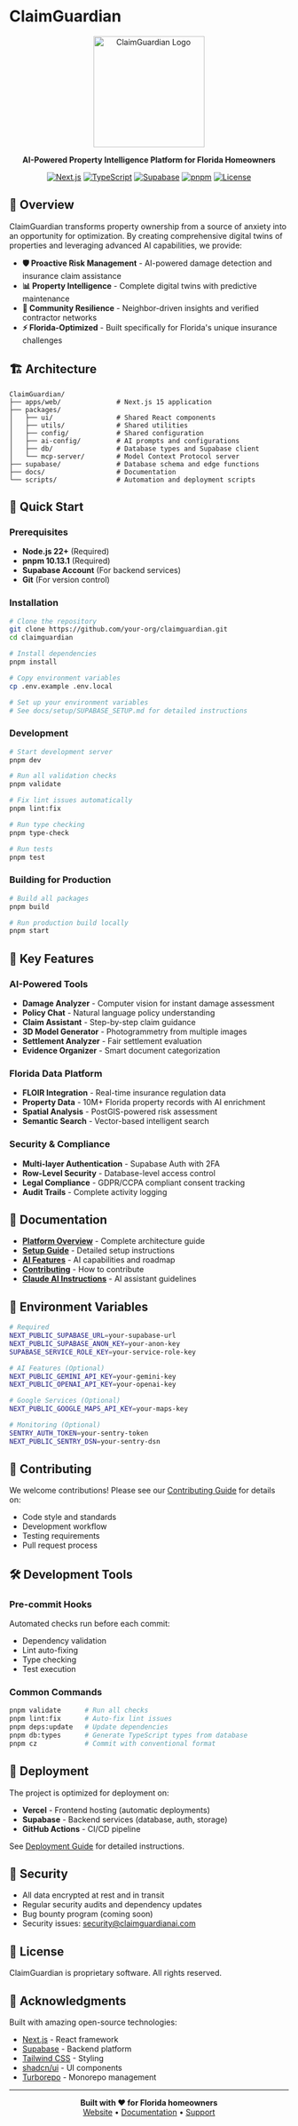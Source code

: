 # ClaimGuardian

<div align="center">
  <img src="https://claimguardianai.com/logo.png" alt="ClaimGuardian Logo" width="200"/>
  
  **AI-Powered Property Intelligence Platform for Florida Homeowners**
  
  [![Next.js](https://img.shields.io/badge/Next.js-15.3.5-black)](https://nextjs.org/)
  [![TypeScript](https://img.shields.io/badge/TypeScript-5.8.3-blue)](https://www.typescriptlang.org/)
  [![Supabase](https://img.shields.io/badge/Supabase-Latest-green)](https://supabase.com/)
  [![pnpm](https://img.shields.io/badge/pnpm-10.13.1-orange)](https://pnpm.io/)
  [![License](https://img.shields.io/badge/License-Proprietary-red)](./LICENSE)
</div>

## 🚀 Overview

ClaimGuardian transforms property ownership from a source of anxiety into an opportunity for optimization. By creating comprehensive digital twins of properties and leveraging advanced AI capabilities, we provide:

- **🛡️ Proactive Risk Management** - AI-powered damage detection and insurance claim assistance
- **📊 Property Intelligence** - Complete digital twins with predictive maintenance
- **🤝 Community Resilience** - Neighbor-driven insights and verified contractor networks
- **⚡ Florida-Optimized** - Built specifically for Florida's unique insurance challenges

## 🏗️ Architecture

```
ClaimGuardian/
├── apps/web/              # Next.js 15 application
├── packages/
│   ├── ui/                # Shared React components
│   ├── utils/             # Shared utilities
│   ├── config/            # Shared configuration
│   ├── ai-config/         # AI prompts and configurations
│   ├── db/                # Database types and Supabase client
│   └── mcp-server/        # Model Context Protocol server
├── supabase/              # Database schema and edge functions
├── docs/                  # Documentation
└── scripts/               # Automation and deployment scripts
```

## 🚦 Quick Start

### Prerequisites

- **Node.js 22+** (Required)
- **pnpm 10.13.1** (Required)
- **Supabase Account** (For backend services)
- **Git** (For version control)

### Installation

```bash
# Clone the repository
git clone https://github.com/your-org/claimguardian.git
cd claimguardian

# Install dependencies
pnpm install

# Copy environment variables
cp .env.example .env.local

# Set up your environment variables
# See docs/setup/SUPABASE_SETUP.md for detailed instructions
```

### Development

```bash
# Start development server
pnpm dev

# Run all validation checks
pnpm validate

# Fix lint issues automatically
pnpm lint:fix

# Run type checking
pnpm type-check

# Run tests
pnpm test
```

### Building for Production

```bash
# Build all packages
pnpm build

# Run production build locally
pnpm start
```

## 🧩 Key Features

### AI-Powered Tools
- **Damage Analyzer** - Computer vision for instant damage assessment
- **Policy Chat** - Natural language policy understanding
- **Claim Assistant** - Step-by-step claim guidance
- **3D Model Generator** - Photogrammetry from multiple images
- **Settlement Analyzer** - Fair settlement evaluation
- **Evidence Organizer** - Smart document categorization

### Florida Data Platform
- **FLOIR Integration** - Real-time insurance regulation data
- **Property Data** - 10M+ Florida property records with AI enrichment
- **Spatial Analysis** - PostGIS-powered risk assessment
- **Semantic Search** - Vector-based intelligent search

### Security & Compliance
- **Multi-layer Authentication** - Supabase Auth with 2FA
- **Row-Level Security** - Database-level access control
- **Legal Compliance** - GDPR/CCPA compliant consent tracking
- **Audit Trails** - Complete activity logging

## 📖 Documentation

- **[Platform Overview](./docs/PLATFORM_OVERVIEW.md)** - Complete architecture guide
- **[Setup Guide](./docs/setup/SUPABASE_SETUP.md)** - Detailed setup instructions
- **[AI Features](./docs/AI_FEATURES_ROADMAP.md)** - AI capabilities and roadmap
- **[Contributing](./CONTRIBUTING.md)** - How to contribute
- **[Claude AI Instructions](./CLAUDE.md)** - AI assistant guidelines

## 🔧 Environment Variables

```bash
# Required
NEXT_PUBLIC_SUPABASE_URL=your-supabase-url
NEXT_PUBLIC_SUPABASE_ANON_KEY=your-anon-key
SUPABASE_SERVICE_ROLE_KEY=your-service-role-key

# AI Features (Optional)
NEXT_PUBLIC_GEMINI_API_KEY=your-gemini-key
NEXT_PUBLIC_OPENAI_API_KEY=your-openai-key

# Google Services (Optional)
NEXT_PUBLIC_GOOGLE_MAPS_API_KEY=your-maps-key

# Monitoring (Optional)
SENTRY_AUTH_TOKEN=your-sentry-token
NEXT_PUBLIC_SENTRY_DSN=your-sentry-dsn
```

## 🤝 Contributing

We welcome contributions! Please see our [Contributing Guide](./CONTRIBUTING.md) for details on:
- Code style and standards
- Development workflow
- Testing requirements
- Pull request process

## 🛠️ Development Tools

### Pre-commit Hooks
Automated checks run before each commit:
- Dependency validation
- Lint auto-fixing
- Type checking
- Test execution

### Common Commands
```bash
pnpm validate      # Run all checks
pnpm lint:fix      # Auto-fix lint issues
pnpm deps:update   # Update dependencies
pnpm db:types      # Generate TypeScript types from database
pnpm cz            # Commit with conventional format
```

## 📱 Deployment

The project is optimized for deployment on:
- **Vercel** - Frontend hosting (automatic deployments)
- **Supabase** - Backend services (database, auth, storage)
- **GitHub Actions** - CI/CD pipeline

See [Deployment Guide](./docs/deployment/README.md) for detailed instructions.

## 🔐 Security

- All data encrypted at rest and in transit
- Regular security audits and dependency updates
- Bug bounty program (coming soon)
- Security issues: security@claimguardianai.com

## 📄 License

ClaimGuardian is proprietary software. All rights reserved.

## 🙏 Acknowledgments

Built with amazing open-source technologies:
- [Next.js](https://nextjs.org/) - React framework
- [Supabase](https://supabase.com/) - Backend platform
- [Tailwind CSS](https://tailwindcss.com/) - Styling
- [shadcn/ui](https://ui.shadcn.com/) - UI components
- [Turborepo](https://turbo.build/) - Monorepo management

---

<div align="center">
  <strong>Built with ❤️ for Florida homeowners</strong>
  <br>
  <a href="https://claimguardianai.com">Website</a> •
  <a href="https://docs.claimguardianai.com">Documentation</a> •
  <a href="mailto:support@claimguardianai.com">Support</a>
</div>